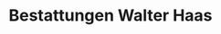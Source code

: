 ---
title: "Bestattungen Walter Haas"
url: /stuttgart/bestattungen-walter-haas/
shop: Bestattungen
---